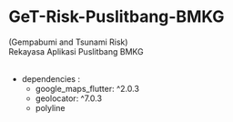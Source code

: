 # GeT-Risk-Puslitbang-BMKG
(Gempabumi and Tsunami Risk)<br>
Rekayasa Aplikasi Puslitbang BMKG<br><br>

- dependencies :
  - google_maps_flutter: ^2.0.3
  - geolocator: ^7.0.3
  - polyline 

